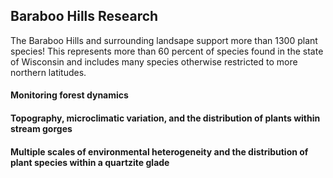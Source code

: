 ## Baraboo Hills Research

The Baraboo Hills and surrounding landsape support more than 1300 plant species! This represents more than 60 percent of species found in the state of Wisconsin and includes many species otherwise restricted to more northern latitudes.

#### Monitoring forest dynamics

#### Topography, microclimatic variation, and the distribution of plants within stream gorges

#### Multiple scales of environmental heterogeneity and the distribution of plant species within a quartzite glade
